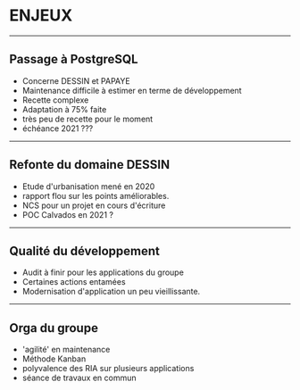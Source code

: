 # ENJEUX

---

## Passage à PostgreSQL

- Concerne DESSIN et PAPAYE
- Maintenance difficile à estimer en terme de développement
- Recette complexe
- Adaptation à 75% faite 
- très peu de recette pour le moment
- échéance 2021 ???

---

## Refonte du domaine DESSIN

- Etude d'urbanisation mené en 2020
- rapport flou sur les points améliorables.
- NCS pour un projet en cours d'écriture
- POC Calvados en 2021 ?

---

## Qualité du développement 

- Audit à finir pour les applications du groupe
- Certaines actions entamées
- Modernisation d'application un peu vieillissante.

---

## Orga du groupe

- 'agilité' en maintenance
- Méthode Kanban
- polyvalence des RIA sur plusieurs applications
- séance de travaux en commun